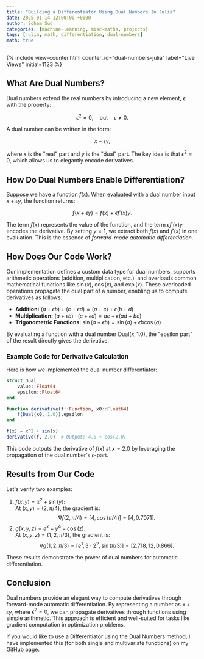 ```yaml
---
title: "Building a Differentiator Using Dual Numbers In Julia"
date: 2025-01-14 12:00:00 +0000
author: Soham Sud
categories: [machine-learning, misc-maths, projects]
tags: [julia, math, differentiation, dual-numbers]
math: true
---
```


{% include view-counter.html counter_id="dual-numbers-julia" label="Live Views" initial=1123 %}

## What Are Dual Numbers?

Dual numbers extend the real numbers by introducing a new element, $\epsilon$, with the property:

$$
\epsilon^2 = 0, \quad \text{but} \quad \epsilon \neq 0.
$$

A dual number can be written in the form:

$$
x + \epsilon y,
$$

where $x$ is the "real" part and $y$ is the "dual" part. The key idea is that $\epsilon^2 = 0$, which allows us to elegantly encode derivatives.

## How Do Dual Numbers Enable Differentiation?

Suppose we have a function $f(x)$. When evaluated with a dual number input $x + \epsilon y$, the function returns:

$$
f(x + \epsilon y) = f(x) + \epsilon f'(x) y.
$$

The term $f(x)$ represents the value of the function, and the term $\epsilon f'(x) y$ encodes the derivative. By setting $y = 1$, we extract both $f(x)$ and $f'(x)$ in one evaluation. This is the essence of *forward-mode automatic differentiation*.

## How Does Our Code Work?

Our implementation defines a custom data type for dual numbers, supports arithmetic operations (addition, multiplication, etc.), and overloads common mathematical functions like $\sin(x)$, $\cos(x)$, and $\exp(x)$. These overloaded operations propagate the dual part of a number, enabling us to compute derivatives as follows:

- **Addition:** $(a + \epsilon b) + (c + \epsilon d) = (a + c) + \epsilon (b + d)$
- **Multiplication:** $(a + \epsilon b) \cdot (c + \epsilon d) = ac + \epsilon (ad + bc)$
- **Trigonometric Functions:** $\sin(a + \epsilon b) = \sin(a) + \epsilon b \cos(a)$

By evaluating a function with a dual number $\text{Dual}(x, 1.0)$, the "epsilon part" of the result directly gives the derivative.

### Example Code for Derivative Calculation

Here is how we implemented the dual number differentiator:

```julia
struct Dual
    value::Float64
    epsilon::Float64
end

function derivative(f::Function, x0::Float64)
    f(Dual(x0, 1.0)).epsilon
end

f(x) = x^2 + sin(x)
derivative(f, 2.0)  # Output: 4.0 + cos(2.0)
```

This code outputs the derivative of $f(x)$ at $x = 2.0$ by leveraging the propagation of the dual number's $\epsilon$-part.

## Results from Our Code

Let's verify two examples:

1. $f(x, y) = x^2 + \sin(y)$:  
   At $(x, y) = (2, \pi/4)$, the gradient is:
   $$
   \nabla f(2, \pi/4) = [4, \cos(\pi/4)] = [4, 0.7071].
   $$
2. $g(x, y, z) = e^x + y^4 - \cos(z)$:  
   At $(x, y, z) = (1, 2, \pi/3)$, the gradient is:
   $$
   \nabla g(1, 2, \pi/3) = [e^1, 3 \cdot 2^2, \sin(\pi/3)] = [2.718, 12, 0.866].
   $$

These results demonstrate the power of dual numbers for automatic differentiation.

## Conclusion

Dual numbers provide an elegant way to compute derivatives through forward-mode automatic differentiation. By representing a number as $x + \epsilon y$, where $\epsilon^2 = 0$, we can propagate derivatives through functions using simple arithmetic. This approach is efficient and well-suited for tasks like gradient computation in optimization problems.

If you would like to use a Differentiator using the Dual Numbers method, I have implemented this (for both single and multivariate functions) on my [GitHub page](https://github.com/ssohamsud). 